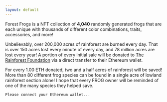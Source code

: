 ```yaml
---
layout: default
---
```


Forest Frogs is a NFT collection of **4,040** randomly generated frogs that are each unique with thousands of different color combinations, traits, accessories, and more! 

Unbelievably, over 200,000 acres of rainforest are burned every day. That is over 150 acres lost every minute of every day, and 78 million acres are lost every year! A portion of every initial sale will be donated to [The Rainforest Foundation](https://rainforestfoundation.org/) via a direct transfer to their Ethereum wallet.

For every 1.00 ETH donated, two and a half acres of rainforest will be saved! More than 80 different frog species can be found in a single acre of lowland rainforest section alone! I hope that every FROG owner will be reminded of one of the many species they helped save.

```js
Please connect your Ethereum wallet...
```
